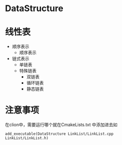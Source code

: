 # DataStructure

# 线性表
- 顺序表示
    - 顺序表示
- 链式表示
    - 单链表
    - 特殊链表
        - 双链表
        - 循环链表
        - 静态链表

# 注意事项
在clion中，需要运行哪个就在CmakeLists.txt 中添加进去如
```
add_executable(DataStructure LinkList/LinkList.cpp LinkList/LinkList.h)
```